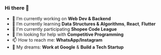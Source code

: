 <p style="text-align: center;">

### Hi there 👋

- 🔭 I’m currently working on **Web Dev & Backend**
- 🌱 I’m currently learning **Data Structures & Algorithms**, **React**, **Flutter**
- 🚩 I'm currently participating **Shopee Code League**
- 🤔 I’m looking for help with **Competitive Programming**
- 📫 How to reach me: **WhatsApp/Instagram**
- 💭 My dreams: **Work at Google** & **Build a Tech Startup**
<!--
- 👯 I’m looking to collaborate on ...
- 💬 Ask me about ...
- 😄 Pronouns: ...
- ⚡ Fun fact: ...
-->
</p>
